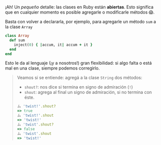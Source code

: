 ¡Ah! Un _pequeño_ detalle: las clases en Ruby están **abiertas**. Esto significa que en cualquier momento es posible agregarle o modificarle métodos :scream:.

Basta con volver a declararla, por ejemplo, para agregarle un método `sum` a la clase `Array`

```ruby
class Array
  def sum
    inject(0) { |accum, it| accum + it }
  end
end
```

Esto le da al lenguaje (¡y a nosotros!) gran flexibilidad: si algo falta o está mal en una clase, siempre podemos corregirlo. 

> Veamos si se entiende: agregá a la clase `String` dos métodos:
> 
> * `shout?`: nos dice si termina en signo de admiración (`!`) 
> * `shout`: agrega al final un signo de admiración, si no termina con éste. 
> 
> ```ruby
> ム 'twist!'.shout?
> => true
> ム 'twist!'.shout
> => 'twist!'
> ム 'twist'.shout?
> => false
> ム 'twist'.shout
> => 'twist!'
> ```
